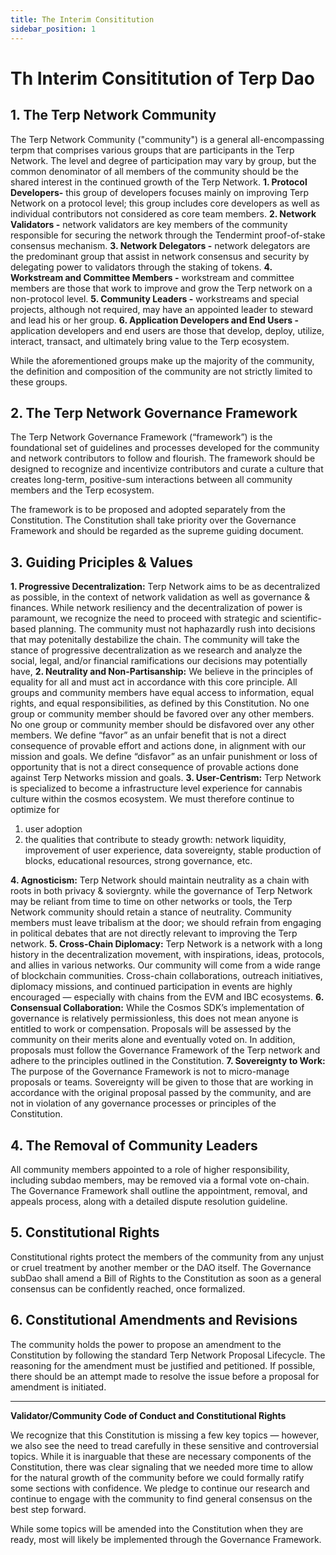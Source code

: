 ```yaml
---
title: The Interim Consititution
sidebar_position: 1
---
```

# Th Interim Consititution of Terp Dao

## 1. The Terp Network Community
The Terp Network Community ("community") is a general all-encompassing terpm that comprises various groups that are participants in the Terp Network. The level and degree of participation may vary by group, but the common denominator of all members of the community should be the shared interest in the continued growth of the Terp Network. 
**1. Protocol Developers-** this group of developers focuses mainly on improving Terp Network on a protocol level; this group includes core developers as well as individual contributors not considered as core team members.
**2. Network Validators -** network validators are key members of the community responsible for securing the network through the Tendermint proof-of-stake consensus mechanism.
**3. Network Delegators -** network delegators are the predominant group that assist in network consensus and security by delegating power to validators through the staking of tokens.
**4. Workstream and Committee Members -** workstream and committee members are those that work to improve and grow the Terp network on a non-protocol level.
**5. Community Leaders -** workstreams and special projects, although not required, may have an appointed leader to steward and lead his or her group.
**6. Application Developers and End Users -** application developers and end users are those that develop, deploy, utilize, interact, transact, and ultimately bring value to the Terp ecosystem.

While the aforementioned groups make up the majority of the community, the definition and composition of the community are not strictly limited to these groups.

## 2. The Terp Network Governance Framework

The Terp Network Governance Framework (“framework”) is the foundational set of guidelines and processes developed for the community and network contributors to follow and flourish. The framework should be designed to recognize and incentivize contributors and curate a culture that creates long-term, positive-sum interactions between all community members and the Terp ecosystem.

The framework is to be proposed and adopted separately from the Constitution. The Constitution shall take priority over the Governance Framework and should be regarded as the supreme guiding document.

## 3. Guiding Priciples & Values 
**1. Progressive Decentralization:** Terp Network aims to be as decentralized as possible, in the context of network validation as well as governance & finances. While network resiliency and the decentralization of power is paramount, we recognize the need to proceed with strategic and scientific-based planning. The community must not haphazardly rush into decisions that may potenitally destabilize the chain. The community will take the stance of progressive decentralization as we research and analyze the social, legal, and/or financial ramifications our decisions may potentially have, 
**2. Neutrality and Non-Partisanship:** We believe in the principles of equality for all and must act in accordance with this core principle. All groups and community members have equal access to information, equal rights, and equal responsibilities, as defined by this Constitution. No one group or community member should be favored over any other members. No one group or community member should be disfavored over any other members. We define “favor” as an unfair benefit that is not a direct consequence of provable effort and actions done, in alignment with our mission and goals. We define “disfavor” as an unfair punishment or loss of opportunity that is not a direct consequence of provable actions done against Terp Networks mission and goals.
**3. User-Centrism:** Terp Network is specialized to become a infrastructure level experience for cannabis culture within the cosmos ecosystem. We must therefore continue to optimize for
 1. user adoption 
 2. the qualities that contribute to steady growth: network liquidity, improvement of user experience, data sovereignty, stable production of blocks, educational resources, strong governance, etc.

**4. Agnosticism:** Terp Network should maintain neutrality as a chain with roots in both privacy & soviergnty. while the governance of Terp Network may be reliant from time to time on other networks or tools, the Terp Network community should retain a stance of neutrality. Community members must leave tribalism at the door; we should refrain from engaging in political debates that are not directly relevant to improving the Terp network.
**5. Cross-Chain Diplomacy:** Terp Network is a network with a long history in the decentralization movement, with inspirations, ideas, protocols, and allies in various networks. Our community will come from a wide range of blockchain communities. Cross-chain collaborations, outreach initiatives, diplomacy missions, and continued participation in events are highly encouraged — especially with chains from the EVM and IBC ecosystems.
**6. Consensual Collaboration:**
While the Cosmos SDK’s implementation of governance is relatively permissionless, this does not mean anyone is entitled to work or compensation. Proposals will be assessed by the community on their merits alone and eventually voted on. In addition, proposals must follow the Governance Framework of the Terp network and adhere to the principles outlined in the Constitution.
**7. Sovereignty to Work:** The purpose of the Governance Framework is not to micro-manage proposals or teams. Sovereignty will be given to those that are working in accordance with the original proposal passed by the community, and are not in violation of any governance processes or principles of the Constitution.

## 4. The Removal of Community Leaders
All community members appointed to a role of higher responsibility, including subdao members, may be removed via a formal vote on-chain. The Governance Framework shall outline the appointment, removal, and appeals process, along with a detailed dispute resolution guideline. 

## 5. Constitutional Rights
Constitutional rights protect the members of the community from any unjust or cruel treatment by another member or the DAO itself. The Governance subDao shall amend a Bill of Rights to the Constitution as soon as a general consensus can be confidently reached, once formalized.
## 6. Constitutional Amendments and Revisions
The community holds the power to propose an amendment to the Constitution by following the standard Terp Network Proposal Lifecycle. The reasoning for the amendment must be justified and petitioned. If possible, there should be an attempt made to resolve the issue before a proposal for amendment is initiated.
___
**Validator/Community Code of Conduct and Constitutional Rights**

We recognize that this Constitution is missing a few key topics — however, we also see the need to tread carefully in these sensitive and controversial topics. While it is inarguable that these are necessary components of the Constitution, there was clear signaling that we needed more time to allow for the natural growth of the community before we could formally ratify some sections with confidence. We pledge to continue our research and continue to engage with the community to find general consensus on the best step forward.

While some topics will be amended into the Constitution when they are ready, most will likely be implemented through the Governance Framework.